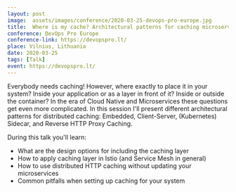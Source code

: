 ```yaml
---
layout: post
image:  assets/images/conference/2020-03-25-devops-pro-europe.jpg
title:  Where is my cache? Architectural patterns for caching microservices
conference: DevOps Pro Europe
conference-link: https://devopspro.lt/
place: Vilnius, Lithuania
date: 2020-03-25
tags: [Talk]
event: https://devopspro.lt/
---
```


Everybody needs caching! However, where exactly to place it in your system? Inside your application or as a layer in front of it? Inside or outside the container? In the era of Cloud Native and Microservices these questions get even more complicated. In this session I'll present different architectural patterns for distributed caching: Embedded, Client-Server, (Kubernetes) Sidecar, and Reverse HTTP Proxy Caching.

During this talk you'll learn:
- What are the design options for including the caching layer
- How to apply caching layer in Istio (and Service Mesh in general)
- How to use distributed HTTP caching without updating your microservices
- Common pitfalls when setting up caching for your system